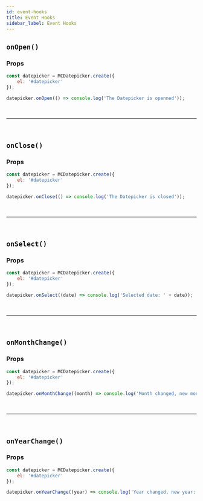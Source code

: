 ```yaml
---
id: event-hooks
title: Event Hooks
sidebar_label: Event Hooks
---
```


## `onOpen()`

### Props

```js
const datepicker = MCDatepicker.create({
	el: '#datepicker'
});

datepicker.onOpen(() => console.log('The Datepicker is openned'));
```

<br />

---

<br />

## `onClose()`

### Props

```js
const datepicker = MCDatepicker.create({
	el: '#datepicker'
});

datepicker.onClose(() => console.log('The Datepicker is closed'));
```

<br />

---

<br />

## `onSelect()`

### Props

```js
const datepicker = MCDatepicker.create({
	el: '#datepicker'
});

datepicker.onSelect((date) => console.log('Selected date: ' + date));
```

<br />

---

<br />

## `onMonthChange()`

### Props

```js
const datepicker = MCDatepicker.create({
	el: '#datepicker'
});

datepicker.onMonthChange((month) => console.log('Month changed, new month: ' + month));
```

<br />

---

<br />

## `onYearChange()`

### Props

```js
const datepicker = MCDatepicker.create({
	el: '#datepicker'
});

datepicker.onYearChange((year) => console.log('Year changed, new year: ' + year));
```
